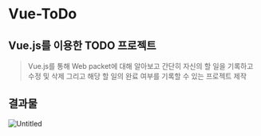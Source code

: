 # Vue-ToDo

## Vue.js를 이용한 TODO 프로젝트 
>Vue.js를 통해 Web packet에 대해 알아보고 간단히 자신의 할 일을 기록하고 수정 및 삭제 그리고 해당 할 일의 완료 여부를 기록할 수 있는 프로젝트 제작

## 결과물
![Untitled](https://user-images.githubusercontent.com/61587538/162348171-403855a4-c8fa-4063-ae08-2e1f8ff9a5fe.png)

